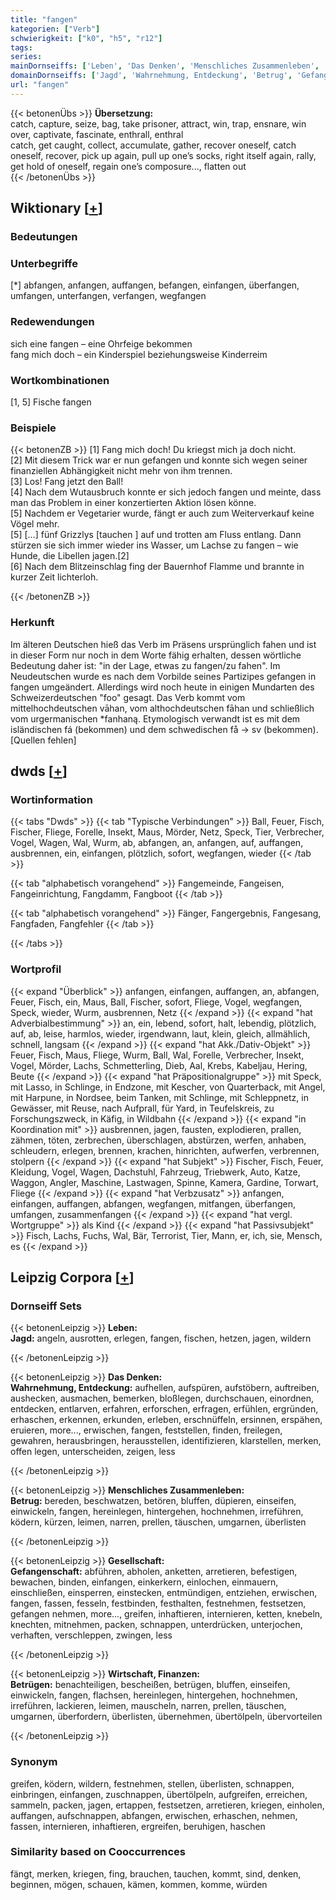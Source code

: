 ```yaml
---
title: "fangen"
kategorien: ["Verb"]
schwierigkeit: ["k0", "h5", "r12"]
tags:
series:
mainDornseiffs: ['Leben', 'Das Denken', 'Menschliches Zusammenleben', 'Gesellschaft', 'Wirtschaft, Finanzen']
domainDornseiffs: ['Jagd', 'Wahrnehmung, Entdeckung', 'Betrug', 'Gefangenschaft', 'Betrügen']
url: "fangen"
---
```


{{< betonenÜbs >}}
**Übersetzung:**  
catch, capture, seize, bag, take prisoner, attract, win, trap, ensnare, win over, captivate, fascinate, enthrall, enthral  
catch, get caught, collect, accumulate, gather, recover oneself, catch oneself, recover, pick up again, pull up one’s socks, right itself again, rally, get hold of  oneself, regain one’s composure..., flatten  out  
{{< /betonenÜbs >}}

## Wiktionary [[+](https://de.wiktionary.org/wiki/fangen)]

### Bedeutungen

### Unterbegriffe
[*] abfangen, anfangen, auffangen, befangen, einfangen, überfangen, umfangen, unterfangen, verfangen, wegfangen  

### Redewendungen
sich eine fangen – eine Ohrfeige bekommen  
fang mich doch – ein Kinderspiel beziehungsweise Kinderreim  

### Wortkombinationen
[1, 5] Fische fangen  

### Beispiele
{{< betonenZB >}}
[1] Fang mich doch! Du kriegst mich ja doch nicht.  
[2] Mit diesem Trick war er nun gefangen und konnte sich wegen seiner finanziellen Abhängigkeit nicht mehr von ihm trennen.  
[3] Los! Fang jetzt den Ball!  
[4] Nach dem Wutausbruch konnte er sich jedoch fangen und meinte, dass man das Problem in einer konzertierten Aktion lösen könne.  
[5] Nachdem er Vegetarier wurde, fängt er auch zum Weiterverkauf keine Vögel mehr.  
[5] […] fünf Grizzlys [tauchen ] auf und trotten am Fluss entlang. Dann stürzen sie sich immer wieder ins Wasser, um Lachse zu fangen – wie Hunde, die Libellen jagen.[2]  
[6] Nach dem Blitzeinschlag fing der Bauernhof Flamme und brannte in kurzer Zeit lichterloh.  

{{< /betonenZB >}}
### Herkunft
Im älteren Deutschen hieß das Verb im Präsens ursprünglich fahen und ist in dieser Form nur noch in dem Worte fähig erhalten, dessen wörtliche Bedeutung daher ist: "in der Lage, etwas zu fangen/zu fahen". Im Neudeutschen wurde es nach dem Vorbilde seines Partizipes gefangen in fangen umgeändert. Allerdings wird noch heute in einigen Mundarten des Schweizerdeutschen "foo" gesagt. Das Verb kommt vom mittelhochdeutschen vāhan, vom althochdeutschen fāhan und schließlich vom urgermanischen *fanhaną. Etymologisch verwandt ist es mit dem isländischen fá (bekommen) und dem schwedischen få → sv (bekommen).[Quellen fehlen]  



## dwds [[+](https://www.dwds.de/wb/fangen)]

### Wortinformation
{{< tabs "Dwds" >}}
{{< tab "Typische Verbindungen" >}}
Ball, Feuer, Fisch, Fischer, Fliege, Forelle, Insekt, Maus, Mörder, Netz, Speck, Tier, Verbrecher, Vogel, Wagen, Wal, Wurm, ab, abfangen, an, anfangen, auf, auffangen, ausbrennen, ein, einfangen, plötzlich, sofort, wegfangen, wieder
{{< /tab >}}

{{< tab "alphabetisch vorangehend" >}}
Fangemeinde, Fangeisen, Fangeinrichtung, Fangdamm, Fangboot
{{< /tab >}}

{{< tab "alphabetisch vorangehend" >}}
Fänger, Fangergebnis, Fangesang, Fangfaden, Fangfehler
{{< /tab >}}

{{< /tabs >}}

### Wortprofil
{{< expand "Überblick" >}} anfangen, einfangen, auffangen, an, abfangen, Feuer, Fisch, ein, Maus, Ball, Fischer, sofort, Fliege, Vogel, wegfangen, Speck, wieder, Wurm, ausbrennen, Netz {{< /expand >}}
{{< expand "hat Adverbialbestimmung" >}} an, ein, lebend, sofort, halt, lebendig, plötzlich, auf, ab, leise, harmlos, wieder, irgendwann, laut, klein, gleich, allmählich, schnell, langsam {{< /expand >}}
{{< expand "hat Akk./Dativ-Objekt" >}} Feuer, Fisch, Maus, Fliege, Wurm, Ball, Wal, Forelle, Verbrecher, Insekt, Vogel, Mörder, Lachs, Schmetterling, Dieb, Aal, Krebs, Kabeljau, Hering, Beute {{< /expand >}}
{{< expand "hat Präpositionalgruppe" >}} mit Speck, mit Lasso, in Schlinge, in Endzone, mit Kescher, von Quarterback, mit Angel, mit Harpune, in Nordsee, beim Tanken, mit Schlinge, mit Schleppnetz, in Gewässer, mit Reuse, nach Aufprall, für Yard, in Teufelskreis, zu Forschungszweck, in Käfig, in Wildbahn {{< /expand >}}
{{< expand "in Koordination mit" >}} ausbrennen, jagen, fausten, explodieren, prallen, zähmen, töten, zerbrechen, überschlagen, abstürzen, werfen, anhaben, schleudern, erlegen, brennen, krachen, hinrichten, aufwerfen, verbrennen, stolpern {{< /expand >}}
{{< expand "hat Subjekt" >}} Fischer, Fisch, Feuer, Kleidung, Vogel, Wagen, Dachstuhl, Fahrzeug, Triebwerk, Auto, Katze, Waggon, Angler, Maschine, Lastwagen, Spinne, Kamera, Gardine, Torwart, Fliege {{< /expand >}}
{{< expand "hat Verbzusatz" >}} anfangen, einfangen, auffangen, abfangen, wegfangen, mitfangen, überfangen, umfangen, zusammenfangen {{< /expand >}}
{{< expand "hat vergl. Wortgruppe" >}} als Kind {{< /expand >}}
{{< expand "hat Passivsubjekt" >}} Fisch, Lachs, Fuchs, Wal, Bär, Terrorist, Tier, Mann, er, ich, sie, Mensch, es {{< /expand >}}

## Leipzig Corpora [[+](https://corpora.uni-leipzig.de/en/res?word=fangen&corpusId=deu_newscrawl-public_2018)]

### Dornseiff Sets
{{< betonenLeipzig >}}
**Leben:**  
**Jagd:** angeln, ausrotten, erlegen, fangen, fischen, hetzen, jagen, wildern  

{{< /betonenLeipzig >}}


{{< betonenLeipzig >}}
**Das Denken:**  
**Wahrnehmung, Entdeckung:** aufhellen, aufspüren, aufstöbern, auftreiben, aushecken, ausmachen, bemerken, bloßlegen, durchschauen, einordnen, entdecken, entlarven, erfahren, erforschen, erfragen, erfühlen, ergründen, erhaschen, erkennen, erkunden, erleben, erschnüffeln, ersinnen, erspähen, eruieren, more..., erwischen, fangen, feststellen, finden, freilegen, gewahren, herausbringen, herausstellen, identifizieren, klarstellen, merken, offen legen, unterscheiden, zeigen, less  

{{< /betonenLeipzig >}}


{{< betonenLeipzig >}}
**Menschliches Zusammenleben:**  
**Betrug:** bereden, beschwatzen, betören, bluffen, düpieren, einseifen, einwickeln, fangen, hereinlegen, hintergehen, hochnehmen, irreführen, ködern, kürzen, leimen, narren, prellen, täuschen, umgarnen, überlisten  

{{< /betonenLeipzig >}}


{{< betonenLeipzig >}}
**Gesellschaft:**  
**Gefangenschaft:** abführen, abholen, anketten, arretieren, befestigen, bewachen, binden, einfangen, einkerkern, einlochen, einmauern, einschließen, einsperren, einstecken, entmündigen, entziehen, erwischen, fangen, fassen, fesseln, festbinden, festhalten, festnehmen, festsetzen, gefangen nehmen, more..., greifen, inhaftieren, internieren, ketten, knebeln, knechten, mitnehmen, packen, schnappen, unterdrücken, unterjochen, verhaften, verschleppen, zwingen, less  

{{< /betonenLeipzig >}}


{{< betonenLeipzig >}}
**Wirtschaft, Finanzen:**  
**Betrügen:** benachteiligen, bescheißen, betrügen, bluffen, einseifen, einwickeln, fangen, flachsen, hereinlegen, hintergehen, hochnehmen, irreführen, lackieren, leimen, mauscheln, narren, prellen, täuschen, umgarnen, überfordern, überlisten, übernehmen, übertölpeln, übervorteilen  

{{< /betonenLeipzig >}}

### Synonym
greifen, ködern, wildern, festnehmen, stellen, überlisten, schnappen, einbringen, einfangen, zuschnappen, übertölpeln, aufgreifen, erreichen, sammeln, packen, jagen, ertappen, festsetzen, arretieren, kriegen, einholen, auffangen, aufschnappen, abfangen, erwischen, erhaschen, nehmen, fassen, internieren, inhaftieren, ergreifen, beruhigen, haschen


### Similarity based on Cooccurrences
fängt, merken, kriegen, fing, brauchen, tauchen, kommt, sind, denken, beginnen, mögen, schauen, kämen, kommen, komme, würden

